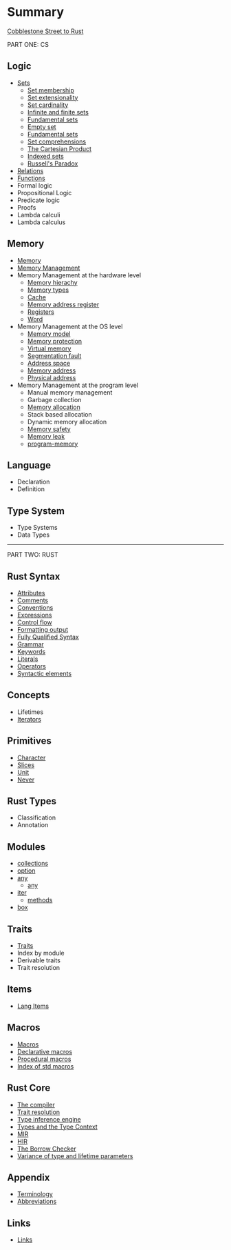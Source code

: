 # Summary

[Cobblestone Street to Rust](./README.md)


PART ONE: CS

## Logic

- [Sets](./cs/logic/01_sets/README.md)
  - [Set membership](./cs/logic/01_sets/01_set.md#set-membership)
  - [Set extensionality](./cs/logic/01_sets/01_set.md#extensionality)
  - [Set cardinality](./cs/logic/01_sets/02_cardinality.md)
  - [Infinite and finite sets](./cs/logic/01_sets/02_cardinality.md)
  - [Fundamental sets](./cs/logic/01_sets/02_cardinality.md#fundamental-sets)
  - [Empty set](./cs/logic/01_sets/02_cardinality.md#empty-set)
  - [Fundamental sets](./cs/logic/01_sets/02_cardinality.md#fundamental-sets)
  - [Set comprehensions](./cs/logic/01_sets/02_cardinality.md#set-comprehensions)
  - [The Cartesian Product](./cs/logic/01_sets/02_cardinality.md#the-cartesian-product)
  - [Indexed sets](./cs/logic/01_sets/02_cardinality.md#indexed-sets)
  - [Russell's Paradox](./cs/logic/01_sets/02_cardinality.md#russells-paradox)
- [Relations](./cs/logic/02_relations/README.md)
- [Functions](./cs/logic/03_functions/README.md)
- Formal logic
- Propositional Logic
- Predicate logic
- Proofs
- Lambda calculi
- Lambda calculus


## Memory
- [Memory](./cs/memory/README.md)
- [Memory Management](./cs/memory/memory-management-levels.md)
- Memory Management at the hardware level
  - [Memory hierachy](cs/memory/memory-hierarchy.md)
  - [Memory types](cs/memory/memory-types.md)
  - [Cache](cs/memory/cache.md)
  - [Memory address register](cs/memory/mar.md)
  - [Registers](cs/memory/registers.md)
  - [Word](cs/memory/word.md)
- Memory Management at the OS level
  - [Memory model](cs/memory/memory-model.md)
  - [Memory protection](cs/memory/memory-protection.md)
  - [Virtual memory](cs/memory/virtual-memory.md)
  - [Segmentation fault](cs/memory/segmentation-fault.md)
  - [Address space](cs/memory/address-space.md)
  - [Memory address](cs/memory/memory-address.md)
  - [Physical address](cs/memory/physical-address.md)
- Memory Management at the program level
  - Manual memory management
  - Garbage collection
  - [Memory allocation](cs/memory/memory-allocation.md)
  - Stack based allocation
  - Dynamic memory allocation
  - [Memory safety](cs/memory/memory-safety.md)
  - [Memory leak](cs/memory/memory-leak.md)
  - [program-memory](cs/memory/program-memory.md)

## Language
- Declaration
- Definition

## Type System
- Type Systems
- Data Types

---

PART TWO: RUST

## Rust Syntax
- [Attributes](syntax/attributes.md)
- [Comments](syntax/comments.md)
- [Conventions](syntax/conventions.md)
- [Expressions](syntax/expressions.md)
- [Control flow](syntax/control-flow.md)
- [Formatting output](syntax/format.md)
- [Fully Qualified Syntax](syntax/fully-qualified-syntax.md)
- [Grammar](syntax/grammar.md)
- [Keywords](syntax/keywords.md)
- [Literals](syntax/literals.md)
- [Operators](syntax/operators.md)
- [Syntactic elements](syntax/syntactic-elements.md)

## Concepts
- Lifetimes
- [Iterators](concepts/iterators/iterators.md)

## Primitives
- [Character](primitives/char/char.md)
- [Slices](primitives/slice/slice.md)
- [Unit](primitives/unit/unit.md)
- [Never](primitives/never/never.md)

## Rust Types
- Classification
- Annotation

## Modules
- [collections](modules/collections/README.md)
- [option](modules/option/README.md)
- [any](modules/any/any.md)
  - [any](modules/any/any-trait.md)
- [iter](modules/iter/README.md)
  - [methods](modules/iter/methods-all.md)
- [box](modules/boxed/box.md)

## Traits
- [Traits](traits/README.md)
- Index by module
- Derivable traits
- Trait resolution

## Items
- [Lang Items](items/README.md)

## Macros
- [Macros](macros/macro.md)
- [Declarative macros](macros/macro-declerative.md)
- [Procedural macros](macros/macro-procedural.md)
- [Index of std macros](macros/macro-index.md)

## Rust Core
- [The compiler](core/compiler.md)
- [Trait resolution](core/rustc/trait-resolution.md)
- [Type inference engine](core/rustc/type-inference-engine.md)
- [Types and the Type Context](core/rustc/types-and-the-type-context.md)
- [MIR](core/rustc/mir.md)
- [HIR](core/rustc/hir.md)
- [The Borrow Checker](core/rustc/borrow-checker.md)
- [Variance of type and lifetime parameters](core/rustc/variance-of-type-and-lifetime-parameters.md)

## Appendix
- [Terminology](appendix/terms.md)
- [Abbreviations](appendix/abbr.md)

## Links
- [Links](links/README.md)

